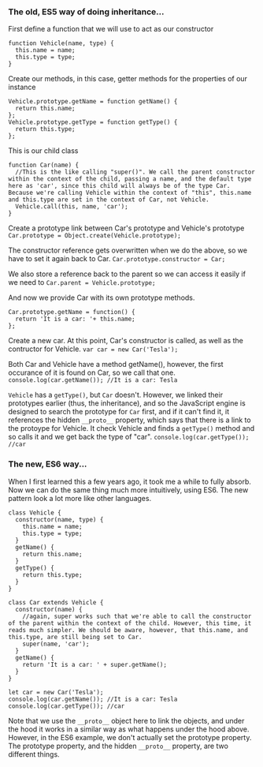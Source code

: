 ### The old, ES5 way of doing inheritance...

First define a function that we will use to act as our constructor
```
function Vehicle(name, type) {
  this.name = name;
  this.type = type;
}
```

Create our methods, in this case, getter methods for the properties of our instance
```
Vehicle.prototype.getName = function getName() {
  return this.name;
};
Vehicle.prototype.getType = function getType() {
  return this.type;
};
```

This is our child class
```
function Car(name) {
  //This is the like calling "super()". We call the parent constructor within the context of the child, passing a name, and the default type here as 'car', since this child will always be of the type Car. Because we're calling Vehicle within the context of "this", this.name and this.type are set in the context of Car, not Vehicle.
  Vehicle.call(this, name, 'car');
}
```

Create a prototype link between Car's prototype and Vehicle's prototype
`Car.prototype = Object.create(Vehicle.prototype);`

The constructor reference gets overwritten when we do the above, so we have to set it again back to Car.
`Car.prototype.constructor = Car;`

We also store a reference back to the parent so we can access it easily if we need to
`Car.parent = Vehicle.prototype;`

And now we provide Car with its own prototype methods.
```
Car.prototype.getName = function() {
  return 'It is a car: '+ this.name;
};
```

Create a new car. At this point, Car's constructor is called, as well as the contructor for Vehicle.
`var car = new Car('Tesla');`

Both Car and Vehicle have a method getName(), however, the first occurance of it is found on Car, so we call that one.
`console.log(car.getName()); //It is a car: Tesla`

`Vehicle` has a `getType()`, but `Car` doesn't. However, we linked their prototypes earlier (thus, the inheritance), and so the JavaScript engine is designed to search the prototype for `Car` first, and if it can't find it, it references the hidden `__proto__` property, which says that there is a link to the protoype for Vehicle. It check Vehicle and finds a `getType()` method and so calls it and we get back the type of "car".
`console.log(car.getType()); //car`

### The new, ES6 way...

When I first learned this a few years ago, it took me a while to fully absorb. Now we can do the same thing much more intuitively, using ES6. The new pattern look a lot more like other languages.
```
class Vehicle {
  constructor(name, type) {
    this.name = name;
    this.type = type;
  }
  getName() {
    return this.name;
  }
  getType() {
    return this.type;
  }
}

class Car extends Vehicle {
  constructor(name) {
    //again, super works such that we're able to call the constructor of the parent within the context of the child. However, this time, it reads much simpler. We should be aware, however, that this.name, and this.type, are still being set to Car.
    super(name, 'car');
  }
  getName() {
    return 'It is a car: ' + super.getName();
  }
}

let car = new Car('Tesla');
console.log(car.getName()); //It is a car: Tesla
console.log(car.getType()); //car
```
Note that we use the `__proto__` object here to link the objects, and under the hood it works in a similar way as what happens under the hood above. However, in the ES6 example, we don't actually set the prototype property. The prototype property, and the hidden `__proto__` property, are two different things.
